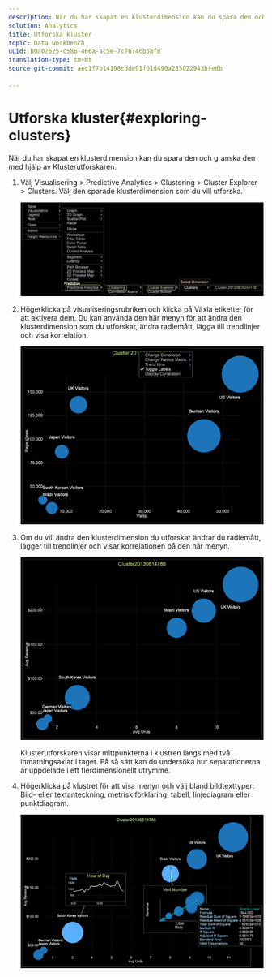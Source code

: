 ```yaml
---
description: När du har skapat en klusterdimension kan du spara den och granska den med hjälp av Klusterutforskaren.
solution: Analytics
title: Utforska kluster
topic: Data workbench
uuid: b0a07525-c586-466a-ac5e-7c7674cb58f8
translation-type: tm+mt
source-git-commit: aec1f7b14198cdde91f61d490a235022943bfedb

---
```



# Utforska kluster{#exploring-clusters}

När du har skapat en klusterdimension kan du spara den och granska den med hjälp av Klusterutforskaren.

1. Välj Visualisering > Predictive Analytics > Clustering > Cluster Explorer > Clusters. Välj den sparade klusterdimension som du vill utforska.

   ![](assets/explore_clusters_1.png)

1. Högerklicka på visualiseringsrubriken och klicka på Växla etiketter för att aktivera dem. Du kan använda den här menyn för att ändra den klusterdimension som du utforskar, ändra radiemått, lägga till trendlinjer och visa korrelation.

   ![](assets/explore_clusters_2.png)

1. Om du vill ändra den klusterdimension du utforskar ändrar du radiemått, lägger till trendlinjer och visar korrelationen på den här menyn.

   ![](assets/explore_clusters_3.png)

   Klusterutforskaren visar mittpunkterna i klustren längs med två inmatningsaxlar i taget. På så sätt kan du undersöka hur separationerna är uppdelade i ett flerdimensionellt utrymme.

1. Högerklicka på klustret för att visa menyn och välj bland bildtexttyper: Bild- eller textanteckning, metrisk förklaring, tabell, linjediagram eller punktdiagram.

   ![](assets/explore_clusters_4.png)

